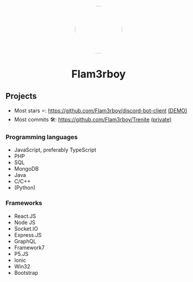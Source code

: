 <p align="center">
    <img style="border-radius: 100px" width="128" height="128" src="https://cdn.discordapp.com/avatars/311129357362135041/401edcbaa39365697dc0a01cb1d0b485.png?size=2048">
</p>
<h1 align="center">Flam3rboy</h1>

## Projects
- Most stars ⭐️: https://github.com/Flam3rboy/discord-bot-client [(DEMO)](https://botclient.tk)
- Most commits 🛠: https://github.com/Flam3rboy/Trenite [(private)](https://trenite.tk)

### Programming languages
- JavaScript, preferably TypeScript
- PHP
- SQL
- MongoDB
- Java
- C/C++
- (Python)

### Frameworks
- React.JS
- Node JS
- Socket.IO
- Express.JS
- GraphQL
- Framework7
- P5.JS
- Ionic
- Win32
- Bootstrap
